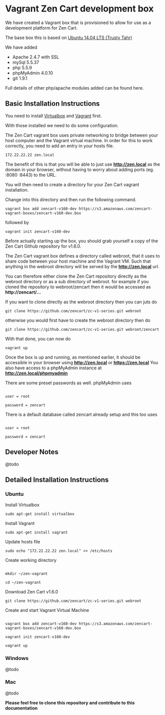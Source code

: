 Vagrant Zen Cart development box
=======

We have created a Vagrant box that is provisioned to allow for use as a development platform for Zen Cart.

The base box this is based on  [Ubuntu 14.04 LTS (Trusty Tahr)](https://vagrantcloud.com/ubuntu/trusty64)

We have added

* Apache 2.4.7 with SSL
* mySql 5.5.37
* php 5.5.9
* phpMyAdmin 4.0.10
* git 1.9.1

Full details of other php/apache modules added can be found here.

Basic Installation Instructions
-------

You need to install [Virtualbox](https://www.virtualbox.org/wiki/Downloads) and [Vagrant](http://www.vagrantup.com/downloads.html) first.

With those installed we need to do some configuration.

The Zen Cart vagrant box uses private networking to bridge between your host computer and the Vagrant virtual machine.
In order for this to work correctly, you need to add an entry in your hosts file.

<pre><code>172.22.22.22 zen.local</code></pre>

The benefit of this is that you will be able to just use **http://zen.local** as the domain in your browser, without having to worry about adding ports (eg. :8080 :8443) to the URL.

You  will then need to create a directory for your Zen Cart vagrant installation.

Change into this directory and then run the following command.

<pre><code>vagrant box add zencart-v160-dev https://s3.amazonaws.com/zencart-vagrant-boxes/zencart-v160-dev.box</code></pre>

followed by

<pre><code>vagrant init zencart-v160-dev</code></pre>

Before actually starting up the box, you should grab yourself a copy of the Zen Cart Github repository for v1.6.0.

The Zen Cart vagrant box defines a directory called webroot, that it uses to share code between your host machine and the Vagrant VM.
Such that anything in the webroot directory will be served by the **http://zen.local** url.

You can therefore either clone the Zen Cart repository directly as the webroot directory or as a sub directory of webroot.
for example if you cloned the repository to webroot/zencart then it would be accessed as **http://zencart/...**

If you want to clone directly as the webroot directory then you can juts do

<pre><code>git clone https://github.com/zencart/zc-v1-series.git webroot</code></pre>

otherwise you would first have to create the webroot directory then do
<pre><code>git clone https://github.com/zencart/zc-v1-series.git webroot/zencart</code></pre>

With that done, you can now do
<pre><code>vagrant up</code></pre>

Once the box is up and running, as mentioned earlier, it should be accessible in your browser using **http://zen.local** or **https://zen.local**
You also have access to a phpMyAdmin instance at **http://zen.local/phpmyadmin**

There are some preset passwords as well.
phpMyAdmin uses
<pre><code>
user = root<br>
password = zencart
</code></pre>

There is a default database called zencart already setup and this too uses
<pre><code>
user = root<br>
password = zencart
</code></pre>

Developer Notes
-------

@todo

Detailed Installation Instructions
--------


### Ubuntu ###

Install Virtualbox
<pre><code>sudo apt-get install virtualbox</code></pre>

Install Vagrant
<pre><code>sudo apt-get install vagrant</code></pre>

Update hosts file
<pre><code>sudo echo "172.22.22.22 zen.local" >> /etc/hosts</code></pre>

Create working directory
<pre><code>
mkdir ~/zen-vagrant<br>
cd ~/zen-vagrant</code></pre>

Download Zen Cart v1.6.0
<pre><code>git clone https://github.com/zencart/zc-v1-series.git webroot</code></pre>

Create and start Vagrant Virtual Machine
<pre><code>
vagrant box add zencart-v160-dev https://s3.amazonaws.com/zencart-vagrant-boxes/zencart-v160-dev.box<br>
vagrant init zencart-v160-dev<br>
vagrant up</code></pre>

### Windows ###
@todo
### Mac ###
@todo

**Please feel free to clone this repository and contribute to this documentation**